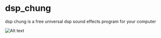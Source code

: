 # dsp_chung
dsp chung is a free universal dsp sound effects program for your computer

![Alt text]( https://3.bp.blogspot.com/-lV3ao3uxN0A/WpnJQBnKhXI/AAAAAAAAB08/0WK_BmjoFg4Fr7IzhlaEDKT6LjY4XNMvgCLcBGAs/s1600/dsp_chung4.jpg )

